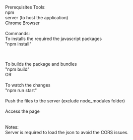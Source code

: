 Prerequisites Tools: <br/>
npm<br/>
server (to host the application)<br/>
Chrome Browser<br/>
<br/>
Commands:<br/>
To installs the required the javascript packages<br/>
"npm install"<br/>
<br/>
<br/>

To builds the package and bundles<br/>
"npm build"
<br/>
OR<br/>
<br/>
To watch the changes<br/>
"npm run start"<br/>
<br/>
Push the files to the server (exclude node_modules folder) <br/>
<br/>
Access the page<br/>
<br/>
<br/>
Notes:<br/>
Server is required to load the json to avoid the CORS issues.<br/>